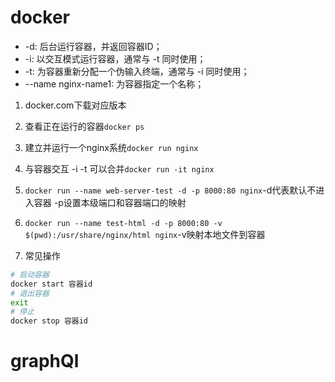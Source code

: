 # docker

- -d: 后台运行容器，并返回容器ID；
- -i: 以交互模式运行容器，通常与 -t 同时使用；
- -t: 为容器重新分配一个伪输入终端，通常与 -i 同时使用；
- --name nginx-name1: 为容器指定一个名称；

1. docker.com下载对应版本

2. 查看正在运行的容器`docker ps`

3. 建立并运行一个nginx系统`docker run nginx`

4. 与容器交互 -i -t 可以合并`docker run -it nginx`

5. `docker run --name web-server-test -d -p 8000:80 nginx`-d代表默认不进入容器 -p设置本级端口和容器端口的映射

6. `docker run --name test-html -d -p 8000:80 -v $(pwd):/usr/share/nginx/html nginx`-v映射本地文件到容器

6. 常见操作
```bash
# 启动容器
docker start 容器id
# 退出容器
exit
# 停止
docker stop 容器id
```

# graphQl